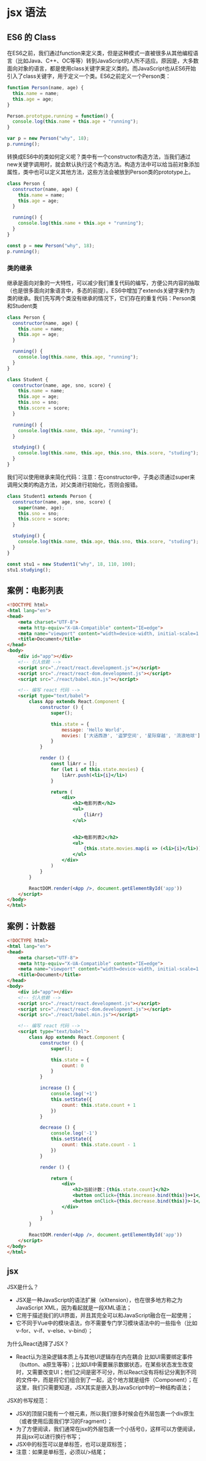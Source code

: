 # jsx 语法

## ES6 的 Class

在ES6之前，我们通过function来定义类，但是这种模式一直被很多从其他编程语言（比如Java、C++、OC等等）转到JavaScript的人所不适应。原因是，大多数面向对象的语言，都是使用class关键字来定义类的。而JavaScript也从ES6开始引入了class关键字，用于定义一个类。ES6之前定义一个Person类：

```js
function Person(name, age) {
  this.name = name;
  this.age = age;
}

Person.prototype.running = function() {
  console.log(this.name + this.age + "running");
}

var p = new Person("why", 18);
p.running();
```

转换成ES6中的类如何定义呢？类中有一个constructor构造方法，当我们通过new关键字调用时，就会默认执行这个构造方法。构造方法中可以给当前对象添加属性，类中也可以定义其他方法，这些方法会被放到Person类的prototype上。

```js
class Person {
  constructor(name, age) {
    this.name = name;
    this.age = age;
  }

  running() {
    console.log(this.name + this.age + "running");
  }
}

const p = new Person("why", 18);
p.running();
```

### 类的继承

继承是面向对象的一大特性，可以减少我们重复代码的编写，方便公共内容的抽取（也是很多面向对象语言中，多态的前提）。ES6中增加了extends关键字来作为类的继承。我们先写两个类没有继承的情况下，它们存在的重复代码：Person类和Student类

```js
class Person {
  constructor(name, age) {
    this.name = name;
    this.age = age;
  }

  running() {
    console.log(this.name, this.age, "running");
  }
}

class Student {
  constructor(name, age, sno, score) {
    this.name = name;
    this.age = age;
    this.sno = sno;
    this.score = score;
  }

  running() {
    console.log(this.name, this.age, "running");
  }

  studying() {
    console.log(this.name, this.age, this.sno, this.score, "studing");
  }
}
```

我们可以使用继承来简化代码：注意：在constructor中，子类必须通过super来调用父类的构造方法，对父类进行初始化，否则会报错。

```js
class Student1 extends Person {
  constructor(name, age, sno, score) {
    super(name, age);
    this.sno = sno;
    this.score = score;
  }

  studying() {
    console.log(this.name, this.age, this.sno, this.score, "studing");
  }
}

const stu1 = new Student1("why", 18, 110, 100);
stu1.studying();
```

## 案例：电影列表

```html
<!DOCTYPE html>
<html lang="en">
<head>
    <meta charset="UTF-8">
    <meta http-equiv="X-UA-Compatible" content="IE=edge">
    <meta name="viewport" content="width=device-width, initial-scale=1.0">
    <title>Document</title>
</head>
<body>
    <div id="app"></div>
    <!-- 引入依赖 -->
    <script src="./react/react.development.js"></script>
    <script src="./react/react-dom.development.js"></script>
    <script src="./react/babel.min.js"></script>

    <!-- 编写 react 代码 -->
    <script type="text/babel">
        class App extends React.Component {
            constructor () {
                super();

                this.state = {
                    message: 'Hello World',
                    movies: ['大话西游', '盗梦空间', '星际穿越', '流浪地球']
                }
            }

            render () {
                const liArr = [];
                for (let i of this.state.movies) {
                    liArr.push(<li>{i}</li>)
                }

                return (
                    <div>
                        <h2>电影列表</h2>
                        <ul>
                            {liArr}
                        </ul>

                        
                        <h2>电影列表2</h2>
                        <ul>
                            {this.state.movies.map(i => (<li>{i}</li>))}
                        </ul>
                    </div>
                )
            }
        }

        ReactDOM.render(<App />, document.getElementById('app'))
    </script>
</body>
</html>
```

## 案例：计数器

```html
<!DOCTYPE html>
<html lang="en">
<head>
    <meta charset="UTF-8">
    <meta http-equiv="X-UA-Compatible" content="IE=edge">
    <meta name="viewport" content="width=device-width, initial-scale=1.0">
    <title>Document</title>
</head>
<body>
    <div id="app"></div>
    <!-- 引入依赖 -->
    <script src="./react/react.development.js"></script>
    <script src="./react/react-dom.development.js"></script>
    <script src="./react/babel.min.js"></script>

    <!-- 编写 react 代码 -->
    <script type="text/babel">
        class App extends React.Component {
            constructor () {
                super();

                this.state = {
                    count: 0
                }
            }

            increase () {
                console.log('+1')
                this.setState({
                    count: this.state.count + 1
                })
            }

            decrease () {
                console.log('-1')
                this.setState({
                    count: this.state.count - 1
                })
            }

            render () {

                return (
                    <div>
                        <h2>当前计数：{this.state.count}</h2>
                        <button onClick={this.increase.bind(this)}>+1</button>
                        <button onClick={this.decrease.bind(this)}>-1</button>
                    </div>
                )
            }
        }

        ReactDOM.render(<App />, document.getElementById('app'))
    </script>
</body>
</html>
```

## jsx

JSX是什么？

* JSX是一种JavaScript的语法扩展（eXtension），也在很多地方称之为JavaScript XML，因为看起就是一段XML语法；
* 它用于描述我们的UI界面，并且其完全可以和JavaScript融合在一起使用；
* 它不同于Vue中的模块语法，你不需要专门学习模块语法中的一些指令（比如v-for、v-if、v-else、v-bind）；

为什么React选择了JSX？

* React认为渲染逻辑本质上与其他UI逻辑存在内在耦合 比如UI需要绑定事件（button、a原生等等）；比如UI中需要展示数据状态，在某些状态发生改变时，又需要改变UI；他们之间是密不可分，所以React没有将标记分离到不同的文件中，而是将它们组合到了一起，这个地方就是组件（Component）；在这里，我们只需要知道，JSX其实是嵌入到JavaScript中的一种结构语法；

JSX的书写规范：

* JSX的顶层只能有一个根元素，所以我们很多时候会在外层包裹一个div原生（或者使用后面我们学习的Fragment）；
* 为了方便阅读，我们通常在jsx的外层包裹一个小括号()，这样可以方便阅读，并且jsx可以进行换行书写；
* JSX中的标签可以是单标签，也可以是双标签；
* 注意：如果是单标签，必须以/>结尾；